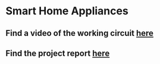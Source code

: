 # Smart Home Appliances

## Find a video of the working circuit [here](https://youtu.be/iMzk6LLI_p8)

## Find the project report [here]([https://docs.google.com/document/d/e/2PACX-1vQ4NgJrTGegM56UnmPRQzny8vjoRAYzKtcgi3XPeWzktQTSxLLfJXXBaIFeDzPdKUHKe90ygqn_PwEh/pub](https://docs.google.com/document/d/1ZhQJrPFYFgOt5gSR_cEHFuk4EUzcFHK913BgD_VBJLw/edit?usp=sharing))
